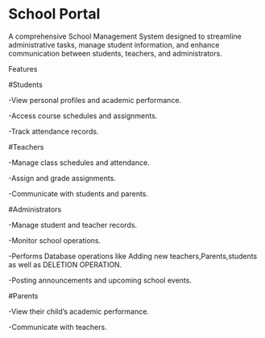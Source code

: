 # School Portal
A comprehensive School Management System designed to streamline administrative tasks, manage student information, 
and enhance communication between students, teachers, and administrators.

Features

#Students

-View personal profiles and academic performance.

-Access course schedules and assignments.

-Track attendance records.

#Teachers

-Manage class schedules and attendance.

-Assign and grade assignments.

-Communicate with students and parents.

#Administrators

-Manage student and teacher records.

-Monitor school operations.

-Performs Database operations like Adding new teachers,Parents,students as well as DELETION OPERATION.

-Posting announcements and upcoming school events.

#Parents 

-View their child’s academic performance.

-Communicate with teachers.
